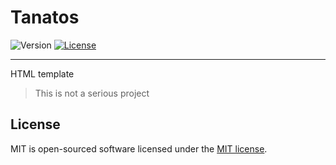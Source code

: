 Tanatos
=========================

![Version](https://img.shields.io/badge/version-0.1-green.svg)
[![License](https://img.shields.io/badge/license-MIT-blue.svg)](http://opensource.org/licenses/MIT)

-------

HTML template

>This is not a serious project

License
-------

MIT is open-sourced software licensed under the [MIT license](https://www.tldrlegal.com/l/mit).
